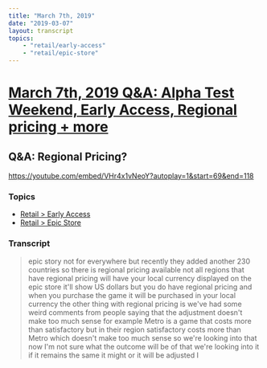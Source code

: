 ```yaml
---
title: "March 7th, 2019"
date: "2019-03-07"
layout: transcript
topics: 
    - "retail/early-access"
    - "retail/epic-store"
---
```

# [March 7th, 2019 Q&A: Alpha Test Weekend, Early Access, Regional pricing + more](../2019-03-07.md)
## Q&A: Regional Pricing?
https://youtube.com/embed/VHr4x1vNeoY?autoplay=1&start=69&end=118
### Topics
* [Retail > Early Access](../topics/retail/early-access.md)
* [Retail > Epic Store](../topics/retail/epic-store.md)

### Transcript

> epic story not for everywhere but
> recently they added another 230
> countries so there is regional pricing
> available not all regions that have
> regional pricing will have your local
> currency displayed on the epic store
> it'll show US dollars but you do have
> regional pricing and when you purchase
> the game it will be purchased in your
> local currency the other thing with
> regional pricing is we've had some weird
> comments from people saying that the
> adjustment doesn't make too much sense
> for example Metro is a game that costs
> more than satisfactory but in their
> region satisfactory costs more than
> Metro which doesn't make too much sense
> so we're looking into that now I'm not
> sure what the outcome will be of that
> we're looking into it if it remains the
> same it might or it will be adjusted I
